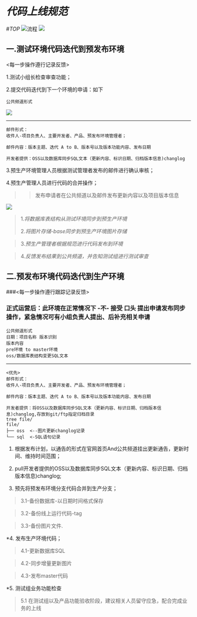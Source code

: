 # *代码上线规范*
#*TOP*
![流程](https://i.imgur.com/vOemA3V.jpg "流程") 
![](https://i.imgur.com/zNS7XmG.png)
## 一.测试环境代码迭代到预发布环境
<每一步操作遵行记录反馈>

1.测试小组长检查审查功能；

2.提交代码迭代到下一个环境的申请：如下

    公共频道形式
![](https://i.imgur.com/Gbipj6k.jpg)

----------


    邮件形式：
    收件人-项目负责人、主要开发者、产品、预发布环境管理者；

    邮件内容：版本主题、迭代 A to B、版本号以及版本功能内容、发布日期

    开发者提供：OSS以及数据库同步SQL文本（更新内容、标识日期、归档版本信息)changlog

3.预生产环境管理人员根据测试管理者发布的邮件进行确认审核；

4.预生产管理人员进行代码的合并操作；
>>发布申请者在公共频道以及邮件发布更新内容以及项目版本信息
>
![](https://i.imgur.com/Gbipj6k.jpg)

>1.*将数据库表结构从测试环境同步到预生产环境*
>
>2.*将图片存储-base同步到预生产环境图片存储*

>3.*预生产管理者根据规范进行代码发布到环境*

>4.*反馈发布结果到公共频道，并告知测试组进行测试审查*

## 二.预发布环境代码迭代到生产环境
###<每一步操作遵行跟踪记录反馈>
### 正式运营后：此环境在正常情况下 -不- 接受 口头 提出申请发布同步操作，紧急情况可有小组负责人提出、后补充相关申请
    公共频道形式
    日期：项目名称 版本识别
    版本内容
    pre环境 to master环境
    oss/数据库表结构变更SQL文本

----------

    <优先>
    邮件形式：
    收件人-项目负责人、主要开发者、产品、预发布环境管理者；

    邮件内容：版本主题、迭代 A to B、版本号以及版本功能内容、发布日期

    开发者提供：将OSS以及数据库同步SQL文本（更新内容、标识日期、归档版本信息)changlog,存放到git/ftp指定归档目录 
    tree file/
    file/
    ├── oss  <--图片更新changlog记录
    └── sql  <-SQL语句记录


>


1. 根据发布计划，以通告的形式在官网首页And公共频道挂出更新通告，更新时间、维持时间范围；

2. pull开发者提供的OSS以及数据库同步SQL文本（更新内容、标识日期、归档版本信息)changlog;

3. 预先将预发布环境分支代码合并到生产分支；

>3.1-备份数据库-以日期时间格式保存

>3.2-备份线上运行代码-tag

>3.3-备份图片文件.

*4.  发布生产环境代码；

>4.1-更新数据库SQL

>4.2-同步增量更新图片

>4.3-发布master代码

*5. 测试组业务功能检查
>5.1 在测试组以及产品功能验收阶段，建议相关人员留守应急，配合完成业务的上线
  